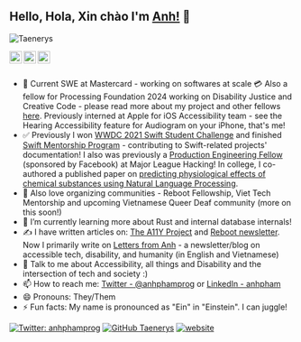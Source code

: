 ## Hello, Hola, Xin chào I'm [Anh!]([http://apham.me/](https://ca.linkedin.com/in/anhpham604)) 👋

<p align="left"> <img src="https://komarev.com/ghpvc/?username=Taenerys&label=Views&color=blue&style=plastic" alt="Taenerys" /> </p>

<a href="https://twitter.com/anhphamprog">
  <img align="left" alt="Anh's Twitter" width="22px" src="https://cdn.jsdelivr.net/npm/simple-icons@v3/icons/twitter.svg" />
</a>
<a href="https://www.linkedin.com/in/anh-pham-aa483a149/">
  <img align="left" alt="Anh's Linkdein" width="22px" src="https://cdn.jsdelivr.net/npm/simple-icons@v3/icons/linkedin.svg" />
</a>
<a href="https://github.com/Taenerys">
  <img align="left" alt="Anh Pham's Github" width="22px" src="https://cdn.jsdelivr.net/npm/simple-icons@v3/icons/github.svg" />
</a>

<br/>
<br/>



- 🔭  Current SWE at Mastercard - working on softwares at scale 💳 Also a fellow for Processing Foundation 2024 working on Disability Justice and Creative Code - please read more about my project and other fellows [here](https://processingfoundation.org/fellowships/fellowships-2024). Previously interned at Apple for iOS Accessibility team - see the Hearing Accessibility feature for Audiogram on your iPhone, that's me!
- ✅ Previously I won [WWDC 2021 Swift Student Challenge](https://vancouversun.com/news/local-news/deaf-coder-one-of-two-vancouverites-among-global-winners-in-apples-swift-student-challenge) and finished [Swift Mentorship Program](https://swift.org/mentorship/) - contributing to Swift-related projects' documentation! I also was previously a [Production Engineering Fellow](https://fellowship.mlh.io/programs/production-engineering) (sponsored by Facebook) at Major League Hacking! In college, I co-authored a published paper on [predicting physiological effects of chemical substances using Natural Language Processing](https://ieeexplore.ieee.org/document/9569202).
- 🌻 Also love organizing communities - Reboot Fellowship, Viet Tech Mentorship and upcoming Vietnamese Queer Deaf community (more on this soon!)
- 🌱  I’m currently learning more about Rust and internal database internals!
- ✍️ I have written articles on: [The A11Y Project](https://www.a11yproject.com/) and [Reboot newsletter](https://reboothq.substack.com/p/design). Now I primarily write on [Letters from Anh](https://anhpham.substack.com/) - a newsletter/blog on accessible tech, disability, and humanity (in English and Vietnamese) 
- 💬  Talk to me about Accessibility, all things and Disability and the intersection of tech and society :)
- 📫  How to reach me: [Twitter - @anhphamprog](https://twitter.com/anhphamprog) or [LinkedIn - anhpham](https://www.linkedin.com/in/anh-pham-aa483a149/)
- 😄  Pronouns: They/Them
- ⚡  Fun facts: My name is pronounced as "Ein" in "Einstein". I can juggle! 

[![Twitter: anhphamprog](https://img.shields.io/twitter/follow/anhphamprog?style=social)](https://twitter.com/anhphamprog)
[![GitHub Taenerys](https://img.shields.io/github/followers/Taenerys?label=follow&style=social)](https://github.com/Taenerys)
[![website](https://img.shields.io/badge/PortfolioWebsite-apham.me-2648ff?style=flat-square&logo=google-chrome)](http://apham.me/)



